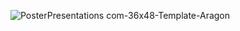 ![PosterPresentations com-36x48-Template-Aragon](https://github.com/ctimmons25/CapstoneProject/assets/22602103/be4139b8-43bb-43ed-b003-162bdf321625)
